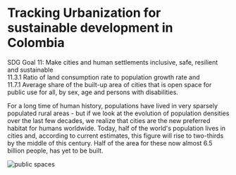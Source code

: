 # Tracking Urbanization for sustainable development in Colombia  
SDG Goal 11: Make cities and human settlements inclusive, safe, resilient and sustainable  
11.3.1 Ratio of land consumption rate to population growth rate and    
11.7.1 Average share of the built-up area of cities that is open space for public use for all, by sex, age and persons with disabilities.   
  
For a long time of human history, populations have lived in very sparsely populated rural areas - but if we look at the evolution of population densities over the last few decades, we realize that cities are the new preferred habitat for humans worldwide. Today, half of the world's population lives in cities and, according to current estimates, this figure will rise to two-thirds by the middle of this century. Half of the area for these now almost 6.5 billion people,  has yet to be built. 

![public spaces](https://github.com/gizdatalab/SGD_11_Tracking_Colombia/blob/main/public3.PNG)
